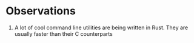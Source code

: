 # Observations

1. A lot of cool command line utilities are being written in Rust. They are usually faster than their C counterparts

   

